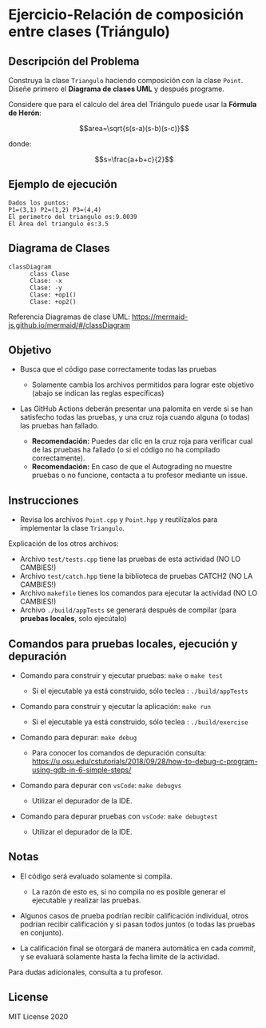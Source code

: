 # Ejercicio-Relación de composición entre clases (Triángulo)

## Descripción del Problema

Construya la clase ```Triangulo``` haciendo composición con la clase ```Point```. Diseñe primero el **Diagrama de clases UML** y después programe.

Considere que para el cálculo del área del Triángulo puede usar la **Fórmula de Herón**:

$$area=\sqrt{s(s-a)(s-b)(s-c)}$$

donde:

$$s=\frac{a+b+c}{2}$$

## Ejemplo de ejecución
```
Dados los puntos:
P1=(3,1) P2=(1,2) P3=(4,4)
El perimetro del triangulo es:9.0039
El Area del triangulo es:3.5
```
## Diagrama de Clases

```mermaid
classDiagram
      class Clase
      Clase: -x
      Clase: -y
      Clase: +op1()
      Clase: +op2()
```

Referencia Diagramas de clase UML: https://mermaid-js.github.io/mermaid/#/classDiagram

## Objetivo

- Busca que el código pase correctamente todas las pruebas
   * Solamente cambia los archivos permitidos para lograr este objetivo (abajo se indican las reglas específicas)
   
- Las GitHub Actions deberán presentar una palomita en verde si se han satisfecho todas las pruebas, y una cruz roja cuando alguna (o todas) las pruebas han fallado.
   * **Recomendación:** Puedes dar clic en la cruz roja para verificar cual de las pruebas ha fallado (o si el código no ha compilado correctamente).
   * **Recomendación:** En caso de que el Autograding no muestre pruebas o no funcione, contacta a tu profesor mediante un issue.

## Instrucciones

- Revisa los archivos ```Point.cpp``` y ```Point.hpp``` y reutilízalos para implementar la clase ```Triangulo```.

Explicación de los otros archivos:

- Archivo `test/tests.cpp` tiene las pruebas de esta actividad (NO LO CAMBIES!)
- Archivo `test/catch.hpp` tiene la biblioteca de pruebas  CATCH2 (NO LA CAMBIES!)
- Archivo `makefile` tienes los comandos para ejecutar la actividad (NO LO CAMBIES!)
- Archivo  `./build/appTests` se generará después de compilar (para **pruebas locales**, solo ejecútalo)

## Comandos para pruebas locales, ejecución y depuración

- Comando para construir y ejecutar pruebas: `make` o `make test`
    * Si el ejecutable ya está construido, sólo teclea : `./build/appTests`

- Comando para construir y ejecutar la aplicación: `make run` 
    * Si el ejecutable ya está construido, sólo teclea : `./build/exercise`

- Comando para depurar: `make debug`
    * Para conocer los comandos de depuración consulta:
     https://u.osu.edu/cstutorials/2018/09/28/how-to-debug-c-program-using-gdb-in-6-simple-steps/
     
- Comando para depurar con `vsCode`: `make debugvs` 
    * Utilizar el depurador de la IDE.
      
- Comando para depurar pruebas con `vsCode`: `make debugtest` 
    * Utilizar el depurador de la IDE.

## Notas

- El código será evaluado solamente si compila.
   * La razón de esto es, si no compila no es posible generar el ejecutable y realizar las pruebas.

- Algunos casos de prueba podrían recibir calificación individual, otros podrían recibir calificación y si pasan todos juntos (o todas las pruebas en conjunto).

- La calificación final se otorgará de manera automática en cada *commit*, y se evaluará solamente hasta la fecha limite de la actividad.

Para dudas adicionales, consulta a tu profesor.

## License

MIT License 2020
